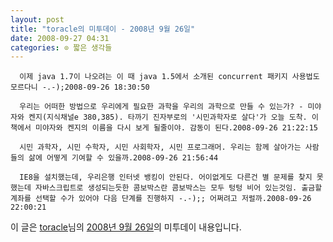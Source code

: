 ```yaml
---
layout: post
title: "toracle의 미투데이 - 2008년 9월 26일"
date: 2008-09-27 04:31
categories: ⊙ 짧은 생각들
---
```



    
      이제 java 1.7이 나오려는 이 때 java 1.5에서 소개된 concurrent 패키지 사용법도 모르다니 -.-);2008-09-26 18:30:50

      우리는 어떠한 방법으로 우리에게 필요한 과학을 우리의 과학으로 만들 수 있는가? - 미야자와 켄지(지식채널e 380,385). 타까기 진자부로의 '시민과학자로 살다'가 오늘 도착. 이 책에서 미야자와 켄지의 이름을 다시 보게 될줄이야. 감동이 된다.2008-09-26 21:22:15

      시민 과학자, 시민 수학자, 시민 사회학자, 시민 프로그래머. 우리는 함께 살아가는 사람들의 삶에 어떻게 기여할 수 있을까.2008-09-26 21:56:44

      IE8을 설치했는데, 우리은행 인터넷 뱅킹이 안된다. 어이없게도 다른건 별 문제를 찾지 못했는데 자바스크립트로 생성되는듯한 콤보박스란 콤보박스는 모두 텅텅 비어 있는것임. 출금할 계좌를 선택할 수가 있어야 다음 단계를 진행하지 -.-);; 어쩌려고 저럴까.2008-09-26 22:00:21

    
    

이 글은 [toracle](http://me2day.net/toracle)님의 [2008년 9월 26일](http://me2day.net/toracle/2008/09/26#09:30:50)의 미투데이 내용입니다.


   
       
